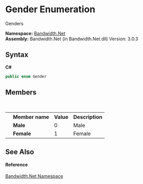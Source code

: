﻿# Gender Enumeration
 

Genders

**Namespace:**&nbsp;<a href ="N_Bandwidth_Net.md">Bandwidth.Net</a><br />**Assembly:**&nbsp;Bandwidth.Net (in Bandwidth.Net.dll) Version: 3.0.3

## Syntax

**C#**<br />
``` C#
public enum Gender
```


## Members
&nbsp;<table><tr><th></th><th>Member name</th><th>Value</th><th>Description</th></tr><tr><td /><td target="F:Bandwidth.Net.Gender.Male">**Male**</td><td>0</td><td>Male</td></tr><tr><td /><td target="F:Bandwidth.Net.Gender.Female">**Female**</td><td>1</td><td>Female</td></tr></table>

## See Also


#### Reference
<a href ="N_Bandwidth_Net.md">Bandwidth.Net Namespace</a><br />